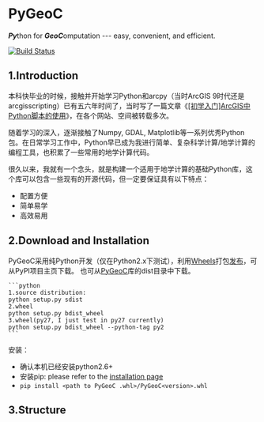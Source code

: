# PyGeoC
***Py***thon for ***GeoC***omputation --- easy, convenient, and efficient.

[![Build Status](https://travis-ci.org/crazyzlj/PyGeoC.svg?branch=master)](https://travis-ci.org/crazyzlj/PyGeoC)

## 1.Introduction

本科快毕业的时候，接触并开始学习Python和arcpy（当时ArcGIS 9时代还是arcgisscripting）已有五六年时间了，当时写了一篇文章《[[初学入门]ArcGIS中Python脚本的使用](http://www.docin.com/p-164282884.html)》，在各个网站、空间被转载多次。

随着学习的深入，逐渐接触了Numpy, GDAL, Matplotlib等一系列优秀Python包。在日常学习工作中，Python早已成为我进行简单、复杂科学计算/地学计算的编程工具，也积累了一些常用的地学计算代码。

很久以来，我就有一个念头，就是构建一个适用于地学计算的基础Python库，这个库可以包含一些现有的开源代码，但一定要保证具有以下特点：

+ 配置方便
+ 简单易学
+ 高效易用

## 2.Download and Installation

PyGeoC采用纯Python开发（仅在Python2.x下测试），利用[Wheels](http://pythonwheels.com/)打包[发布](http://python-packaging-user-guide.readthedocs.org/en/latest/distributing/#working-in-development-mode)，可从PyPI项目主页下载。
也可从[PyGeoC](https://github.com/crazyzlj/PyGeoC)库的dist目录中下载。

    ```python
    1.source distribution:
    python setup.py sdist
    2.wheel
    python setup.py bdist_wheel
    3.wheel(py27, I just test in py27 currently)
    python setup.py bdist_wheel --python-tag py2
    ```

安装：
+ 确认本机已经安装python2.6+
+ 安装pip: please refer to the [installation page
](https://pip.pypa.io/en/latest/installing/)
+ `pip install <path to PyGeoC .whl>/PyGeoC<version>.whl`

## 3.Structure